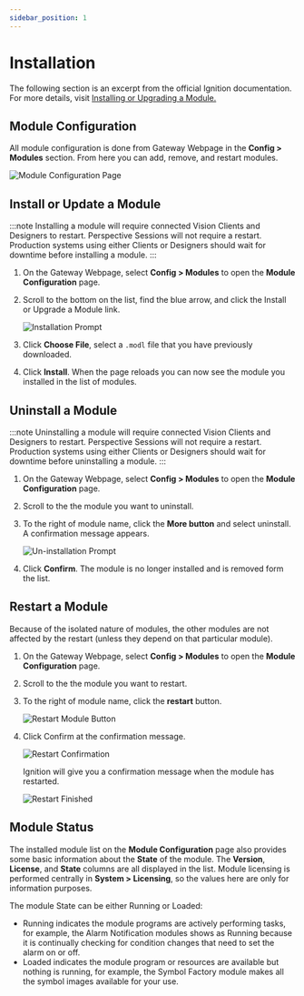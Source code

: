 ```yaml
---
sidebar_position: 1
---
```


# Installation

The following section is an excerpt from the official Ignition documentation.
For more details, visit [Installing or Upgrading a Module.](https://docs.inductiveautomation.com/display/DOC81/Installing+or+Upgrading+a+Module)

## Module Configuration
All module configuration is done from Gateway Webpage in the **Config > Modules** section.
From here you can add, remove, and restart modules. 

![Module Configuration Page](https://docs.inductiveautomation.com/download/attachments/58591882/2019-03-18_11-11-08.png?version=1&modificationDate=1598286568000&api=v2 "Module Configuration Page")

## Install or Update a Module
:::note
Installing a module will require connected Vision Clients and Designers to restart. Perspective Sessions will not require a restart.
Production systems using either Clients or Designers should wait for downtime before installing a module. 
:::

1. On the Gateway Webpage, select **Config  > Modules** to open the **Module Configuration** page. 
1. Scroll to the bottom on the list, find the blue arrow, and click the Install or Upgrade a Module link.  

    ![Installation Prompt](https://docs.inductiveautomation.com/download/attachments/58591882/2019-03-18_11-27-04.png?version=1&modificationDate=1598286567000&api=v2 "Installation Prompt")

1. Click **Choose File**, select a `.modl` file that you have previously downloaded.
1. Click **Install**.  When the page reloads you can now see the module you installed in the list of modules.
 
## Uninstall a Module

:::note
Uninstalling  a module will require connected Vision Clients and Designers to restart. Perspective Sessions will not require a restart.
Production systems using either Clients or Designers should wait for downtime before uninstalling a module. 
:::

1. On the Gateway Webpage, select **Config > Modules** to open the **Module Configuration** page.
1. Scroll to the the module you want to uninstall.
1. To the right of module name, click the **More button** and select uninstall. 
    A confirmation message appears.

    ![Un-installation Prompt](https://docs.inductiveautomation.com/download/attachments/58591882/2019-03-18_11-32-09.png?version=1&modificationDate=1598286567000&api=v2 "Un-installation Prompt")

1. Click **Confirm**. The module is no longer installed and is removed form the list.

## Restart a Module
Because of the isolated nature of modules, the other modules are not affected by the restart (unless they depend on that particular module).

1. On the Gateway Webpage, select **Config  > Modules** to open the **Module Configuration** page. 
1. Scroll to the the module you want to restart.
1. To the right of module name, click the **restart** button.  

    ![Restart Module Button](https://docs.inductiveautomation.com/download/attachments/58591882/2019-08-15_15-19-47.png?version=1&modificationDate=1598286567000&api=v2 "Restart Module Button")

1. Click Confirm at the confirmation message. 

    ![Restart Confirmation](https://docs.inductiveautomation.com/download/attachments/58591882/2019-08-15_15-21-09.png?version=1&modificationDate=1598286567000&api=v2 "Restart Confirmation")

    Ignition will give you a confirmation message when the module has restarted.

    ![Restart Finished](https://docs.inductiveautomation.com/download/attachments/58591882/2019-08-15_15-22-26.png?version=1&modificationDate=1598286567000&api=v2 "Restart Finished")

## Module Status
The installed module list on the **Module Configuration** page also provides some basic information about the **State** of the module. 
The **Version**, **License**, and **State** columns are all displayed in the list. 
Module licensing is performed centrally in **System > Licensing**, so the values here are only for information purposes.

The module State can be either Running or Loaded:

- Running indicates the module programs are actively performing tasks, for example, the Alarm Notification modules shows as Running because it is continually checking for condition changes that need to set the alarm on or off. 
- Loaded indicates the module program or resources are available but nothing is running, for example, the Symbol Factory module makes all the symbol images available for your use.